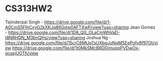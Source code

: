 # CS313HW2

Tejinderpal Singh - https://drive.google.com/file/d/1-A0CmS5FIhCvyG2kXKJq86Gmp0AFTXwP/view?usp=sharing
Jean Gomez - https://drive.google.com/file/d/1D8_QG_OLaCmWhVaD-t8NRHDN_M3bnQHs/view?usp=sharing
Joshua Ng - https://drive.google.com/file/d/15crC6MUqTsUXbqJuNqMSEePofv8f97Ot/view
            https://drive.google.com/file/d/1t0MkSMcB6DDimuqoPVDwOx-qcasjUOTh/view
